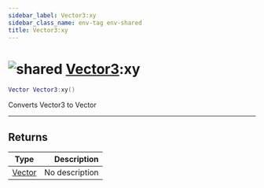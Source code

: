 ```yaml
---
sidebar_label: Vector3:xy
sidebar_class_name: env-tag env-shared
title: Vector3:xy
---
```


# <img src='/img/wiki/shared.png' alt='shared' data-tag='env-tag' /> [Vector3](../vector3/README.md):xy

```lua
Vector Vector3:xy()
```

Converts Vector3 to Vector<br/>

-----------------
## Returns

| Type   | Description |
| ------ | ----------: |
| [Vector](../vector/README.md) | No description |
